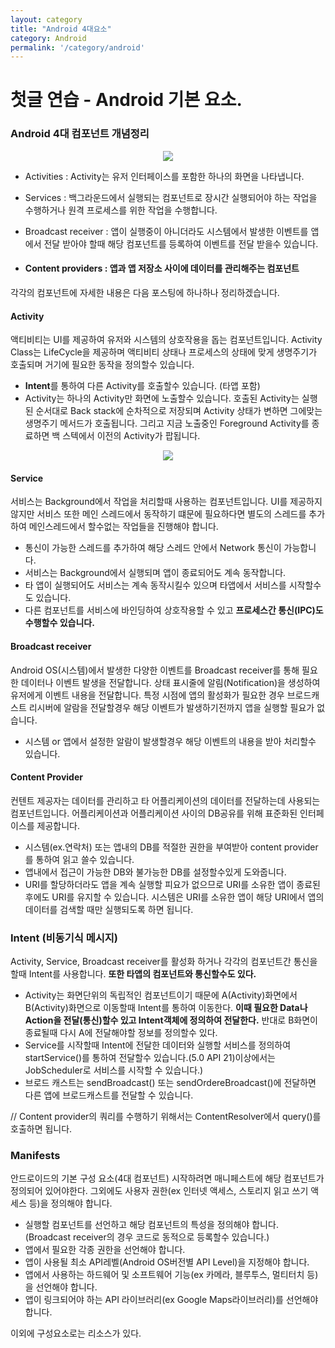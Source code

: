 ```yaml
---
layout: category
title: "Android 4대요소"
category: Android
permalink: '/category/android'
---
```


# 첫글 연습 - Android 기본 요소.

### Android 4대 컴포넌트 개념정리

<p align="center">
  <img src="https://kairo96.gitbooks.io/android/content/pic2/2-1-1.jpg" />
</p>

- Activities : Activity는 유저 인터페이스를 포함한 하나의 화면을 나타냅니다.

- Services : 백그라운드에서 실행되는 컴포넌트로 장시간 실행되어야 하는 작업을 수행하거나 원격 프로세스를 위한 작업을 수행합니다.

- Broadcast receiver : 앱이 실행중이 아니더라도 시스템에서 발생한 이벤트를 앱에서 전달 받아야 할때 해당 컴포넌트를 등록하여 이벤트를 전달 받을수 있습니다.

- #### Content providers : 앱과 앱 저장소 사이에 데이터를 관리해주는 컴포넌트

각각의 컴포넌트에 자세한 내용은 다음 포스팅에 하나하나 정리하겠습니다.

#### Activity

액티비티는 UI를 제공하여 유저와 시스템의 상호작용을 돕는 컴포넌트입니다. Activity Class는 LifeCycle을 제공하며 액티비티 상태나 프로세스의 상태에 맞게 생명주기가 호출되며 거기에 필요한 동작을 정의할수 있습니다.

- **Intent**를 통하여 다른 Activity를 호출할수 있습니다. (타앱 포함)
- Activity는 하나의 Activity만 화면에 노출할수 있습니다. 호출된 Activity는 실행된 순서대로 Back stack에 순차적으로 저장되며 Activity 상태가 변하면 그에맞는 생명주기 메서드가 호출됩니다. 그리고 지금 노출중인 Foreground Activity를 종료하면 백 스텍에서 이전의 Activity가 팝됩니다.


<p align="center">
  <img src="https://developer.android.com/images/fundamentals/diagram_backstack.png?hl=ko" />
</p>




#### Service

서비스는 Background에서 작업을 처리할때 사용하는 컴포넌트입니다. UI를 제공하지 않지만 서비스 또한 메인 스레드에서 동작하기 떄문에 필요하다면 별도의 스레드를 추가하여 메인스레드에서 할수없는 작업들을 진행해야 합니다.

- 통신이 가능한 스레드를 추가하여 해당 스레드 안에서 Network 통신이 가능합니다.
- 서비스는 Background에서 실행되며 앱이 종료되어도 계속 동작합니다.
- 타 앱이 실행되어도 서비스는 계속 동작시킬수 있으며 타앱에서 서비스를 시작할수도 있습니다.
- 다른 컴포넌트를 서비스에 바인딩하여 상호작용할 수 있고 **프로세스간 통신(IPC)도 수행할수 있습니다.** 



#### Broadcast receiver

Android OS(시스템)에서 발생한 다양한 이벤트를 Broadcast receiver를 통해 필요한 데이터나 이벤트 발생을 전달합니다. 상태 표시줄에 알림(Notification)을 생성하여 유저에게 이벤트 내용을 전달합니다. 특정 시점에 앱의 활성화가 필요한 경우 브로드캐스트 리시버에 알람을 전달할경우 해당 이벤트가 발생하기전까지 앱을 실행할 필요가 없습니다. 

-  시스템 or 앱에서 설정한 알람이 발생할경우 해당 이벤트의 내용을 받아 처리할수 있습니다.



#### Content Provider

컨텐트 제공자는 데이터를 관리하고 타 어플리케이션의 데이터를 전달하는데 사용되는 컴포넌트입니다. 어플리케이션과 어플리케이션 사이의 DB공유를 위해 표준화된 인터페이스를 제공합니다.

- 시스템(ex.연락처) 또는 앱내의 DB를 적절한 권한을 부여받아 content provider를 통하여 읽고 쓸수 있습니다.
- 앱내에서 접근이 가능한 DB와 불가능한 DB를 설정할수있게 도와줍니다.
- URI를 할당하더라도 앱을 계속 실행할 피요가 없으므로 URI를 소유한 앱이 종료된 후에도 URI를 유지할 수 있습니다. 시스템은 URI를 소유한 앱이 해당 URI에서 앱의 데이터를 검색할 때만 실행되도록 하면 됩니다.





### Intent (비동기식 메시지)

Activity, Service, Broadcast receiver를 활성화 하거나 각각의 컴포넌트간 통신을 할때 Intent를 사용합니다. **또한 타앱의 컴포넌트와 통신할수도 있다.**

- Activity는 화면단위의 독립적인 컴포넌트이기 때문에 A(Activity)화면에서 B(Activity)화면으로 이동할때 Intent를 통하여 이동한다. **이때 필요한 Data나 Action을 전달(통신)할수 있고 Intent객체에 정의하여 전달한다.** 반대로 B화면이 종료될때 다시 A에 전달해야할 정보를 정의할수 있다.
- Service를 시작할때 Intent에 전달한 데이터와 실행할 서비스를 정의하여 startService()를 통하여 전달할수 있습니다.(5.0 API 21)이상에서는 JobScheduler로 서비스를 시작할 수 있습니다.)
- 브로드 캐스트는 sendBroadcast() 또는 sendOrdereBroadcast()에 전달하면 다른 앱에 브로드캐스트를 전달할 수 있습니다.



// Content provider의 쿼리를 수행하기 위해서는 ContentResolver에서 query()를 호출하면 됩니다.





### Manifests

안드로이드의 기본 구성 요소(4대 컴포넌트) 시작하려면 매니페스트에 해당 컴포넌트가 정의되어 있어야한다. 그외에도 사용자 권한(ex 인터넷 액세스, 스토리지 읽고 쓰기 액세스 등)을 정의해야 합니다.

- 실행할 컴포넌트를 선언하고 해당 컴포넌트의 특성을 정의해야 합니다.
  (Broadcast receiver의 경우 코드로 동적으로 등록할수 있습니다.)
- 앱에서 필요한 각종 권한을 선언해야 합니다.
- 앱이 사용될 최소 API레벨(Android OS버전별 API Level)을 지정해야 합니다.
- 앱에서 사용하는 하드웨어 및 소프트웨어 기능(ex 카메라, 블루투스, 멀티터치 등)을 선언해야 합니다.
- 앱이 링크되어야 하는 API 라이브러리(ex Google Maps라이브러리)를 선언해야 합니다. 





이외에 구성요소로는 리소스가 있다.











